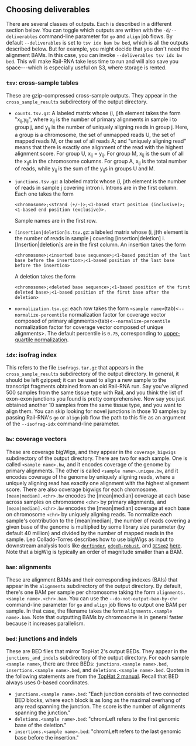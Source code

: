 ## Choosing deliverables

There are several classes of outputs. Each is described in a different section below. You can toggle which outputs are written with the `-d/--deliverables` command-line parameter for `go` and `align` job flows. By default `--deliverables` is set to `tsv idx bam bw bed`, which is all the outputs described below. But for example, you might decide that you don't need the alignment BAMs. In this case, you can invoke `--deliverables tsv idx bw bed`. This will make Rail-RNA take less time to run and will also save you space---which is especially useful on S3, where storage is rented.

### `tsv`: cross-sample tables

These are gzip-compressed cross-sample outputs. They appear in the `cross_sample_results` subdirectory of the output directory.

  * `counts.tsv.gz`: A labeled matrix whose (i, j)th element takes the form "x<sub>ij</sub>,y<sub>ij</sub>", where x<sub>ij</sub> is the number of primary alignments in sample i to group j, and y<sub>ij</sub> is the number of uniquely aligning reads in group j. Here, a group is a chromosome, the set of unmapped reads U, the set of mapped reads M, or the set of all reads A; and "uniquely aligning read" means that there is exactly one alignment of the read with the highest alignment score. For group U, x<sub>ij</sub> = y<sub>ij</sub>. For group M, x<sub>ij</sub> is the sum of all the x<sub>ij</sub>s in the chromosome columns. For group A, x<sub>ij</sub> is the total number of reads, while y<sub>ij</sub> is the sum of the y<sub>ij</sub>s in groups U and M.
  * `junctions.tsv.gz`: a labeled matrix whose (i, j)th element is the number of reads in sample j covering intron i. Introns are in the first column. Each one takes the form

        <chromosome>;<strand (+/-)>;<1-based start position (inclusive)>;<1-based end position (exclusive)>.

    Sample names are in the first row.
  * `[insertion|deletion]s.tsv.gz`: a labeled matrix whose (i, j)th element is the number of reads in sample j covering [insertion|deletion] i. [Insertion|deletion]s are in the first column. An insertion takes the form

        <chromosome>;<inserted base sequence>;<1-based position of the last base before the insertion>;<1-based position of the last base before the insertion>

    A deletion takes the form
  
        <chromosome>;<deleted base sequence>;<1-based position of the first deleted base>;<1-based position of the first base after the deletion>

  * `normalization.tsv.gz`: each row takes the form `<sample name>`(tab)<`--normalize-percentile` normalization factor for coverage vector composed of primary alignments>(tab)<`--normalize-percentile` normalization factor for coverage vector composed of unique alignments>. The default percentile is `0.75`, corresponding to [upper-quartile normalization](http://www.biomedcentral.com/1471-2105/11/94).

### `idx`: isofrag index

This refers to the file `isofrags.tar.gz` that appears in the `cross_sample_results` subdirectory of the output directory. In general, it should be left gzipped; it can be used to align a new sample to the transcript fragments obtained from an old Rail-RNA run. Say you've aligned 500 samples from the same tissue type with Rail, and you think the list of exon-exon junctions you found is pretty comprehensive. Now say you just obtained another 10 samples from the same tissue type, and you want to align them. You can skip looking for novel junctions in those 10 samples by passing Rail-RNA's `go` or `align` job flow the path to this file as an argument of the `--isofrag-idx` command-line parameter.

### `bw`: coverage vectors

These are coverage bigWigs, and they appear in the `coverage_bigwigs` subdirectory of the output directory. There are two for each sample. One is called `<sample name>.bw`, and it encodes coverage of the genome by primary alignments. The other is called `<sample name>.unique.bw`, and it encodes coverage of the genome by uniquely aligning reads, where a uniquely aligning read has exactly one alignment with the highest alignment score. There are also coverage bigwigs for each chromosome. `[mean|median].<chr>.bw` encodes the [mean|median] coverage at each base across samples on chromosome `<chr>` by primary alignments, and `[mean|median].<chr>.bw` encodes the [mean|median] coverage at each base on chromosome `<chr>` by uniquely aligning reads. To normalize each sample's contribution to the [mean|median], the number of reads covering a given base of the genome is multiplied by some library size parameter (by default 40 million) and divided by the number of mapped reads in the sample. Leo Collado-Torres describes how to use bigWigs as input to downstream analysis tools like [`derfinder`](http://bioconductor.org/packages/release/bioc/html/derfinder.html), [`edgeR-robust`](http://bioconductor.org/packages/release/bioc/html/edgeR.html), and [`DESeq2`](http://bioconductor.org/packages/release/bioc/html/DESeq.html) [here](http://lcolladotor.github.io/protocols/bigwig_DEanalysis/). Note that a bigWig is typically an order of magnitude smaller than a BAM.

### `bam`: alignments

These are alignment BAMs and their corresponding indexes (BAIs) that appear in the `alignments` subdirectory of the output directory. By default, there's one BAM per sample per chromosome taking the form `alignments.<sample name>.<chr>.bam`. You can use the `--do-not-output-bam-by-chr` command-line parameter for `go` and `align` job flows to output one BAM per sample. In that case, the filename takes the form `alignments.<sample name>.bam`. Note that outputting BAMs by chromosome is in general faster because it increases parallelism.

### `bed`: junctions and indels

These are BED files that mirror TopHat 2's output BEDs. They appear in the `junctions_and_indels` subdirectory of the output directory. For each sample `<sample name>`, there are three BEDs: `junctions.<sample name>.bed`, `insertions.<sample name>.bed`, and `deletions.<sample name>.bed`. Quotes in the following statements are from the [TopHat 2 manual](https://ccb.jhu.edu/software/tophat/manual.shtml). Recall that BED always uses 0-based coordinates.
  * `junctions.<sample name>.bed`: "Each junction consists of two connected BED blocks, where each block is as long as the maximal overhang of any read spanning the junction. The score is the number of alignments spanning the junction."
  * `deletions.<sample name>.bed`: "chromLeft refers to the first genomic base of the deletion."
  * `insertions.<sample name>.bed`: "chromLeft refers to the last genomic base before the insertion."